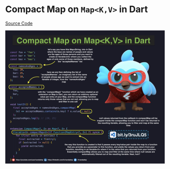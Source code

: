 # Compact Map on `Map<K,V>` in Dart

[Source Code](compact-map-on-mapkv-in-dart.dart)

![](compact-map-on-mapkv-in-dart.jpg)

